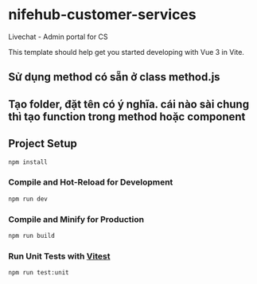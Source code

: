 # nifehub-customer-services
Livechat - Admin portal for CS

This template should help get you started developing with Vue 3 in Vite.

## Sử dụng method có sẵn ở class method.js

## Tạo folder, đặt tên có ý nghĩa. cái nào sài chung thì tạo function trong method hoặc component

## Project Setup

```sh
npm install
```

### Compile and Hot-Reload for Development

```sh
npm run dev
```

### Compile and Minify for Production

```sh
npm run build
```

### Run Unit Tests with [Vitest](https://vitest.dev/)

```sh
npm run test:unit
```
